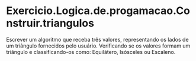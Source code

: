 # Exercicio.Logica.de.progamacao.Construir.triangulos
Escrever um algoritmo que receba três valores, representando os lados de um triângulo fornecidos pelo usuário. Verificando se os valores formam um triângulo e classificando-os como: Equilátero, Isósceles ou Escaleno.
